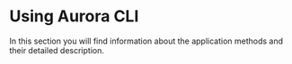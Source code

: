 # Using Aurora CLI

In this section you will find information about the application methods and their detailed description.
